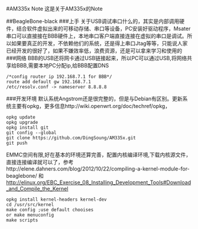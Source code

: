 #AM335x Note
这是关于AM335x的Note

##BeagleBone-black
###上手
关于USB调试串口什么的，其实是内部调用硬件，结合软件虚拟出来的可移动存储、串口等设备，PC安装好驱动程序，Msater串口可以直接接在BBB硬件上，本地串口客户端直接连接在虚拟的串口是调试。所以如果要真正的开发，不依赖他们的系统，还是得上串口Jtag等等，只能说人家已经开发的很好了，如果不嫌效率低，浪费资源，还是可以拿来学习和使用的
###网络
BBB的USB还将网卡通过USB链接起来，所以PC可以通过USB,将网络共享给BBB,需要本地PC分配ip,给BBB配置DNS
	
	/*config router ip 192.168.7.1 for BBB*/
	route add default gw 192.168.7.1  
	/etc/resolv.conf -> nameserver 8.8.8.8

###开发环境
默认系统Angstrom还是很完整的，但是与Debian有区别。更新系统主要有opkg，更多信息http://wiki.openwrt.org/doc/techref/opkg，

	opkg update
	opkg upgrade
	opkg install git
	git config --global
	git clone https://github.com/DingSoung/AM335x.git
	git push
EMMC空间有限,好在基本的环境还算完善，配置内核编译环境,下载内核源文件，直接连接编译就可以了，参考http://elene.dahners.com/blog/2012/10/22/compiling-a-kernel-module-for-beaglebone/ 和
http://elinux.org/EBC_Exercise_08_Installing_Development_Tools#Download_and_Compile_the_Kernel
	
	opkg install kernel-headers kernel-dev
	cd /usr/src/kernel
	make config ;use default chooises
	or make menuconfig
	make scripts

